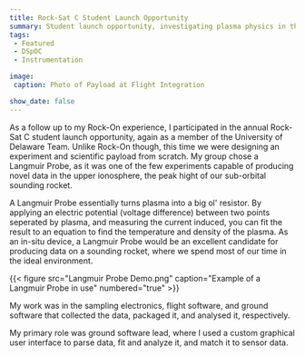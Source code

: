 ```yaml
---
title: Rock-Sat C Student Launch Opportunity
summary: Student launch opportunity, investigating plasma physics in the upper ionosphere.
tags:
 - Featured
 - DSpOC
 - Instrumentation

image:
 caption: Photo of Payload at Flight Integration

show_date: false
---
```


As a follow up to my Rock-On experience, I participated in the annual Rock-Sat C student launch opportunity, again as a member of the University of Delaware Team. Unlike Rock-On though, this time we were designing an experiment and scientific payload from scratch. My group chose a Langmuir Probe, as it was one of the few experiments capable of producing novel data in the upper ionosphere, the peak hight of our sub-orbital sounding rocket.

A Langmuir Probe essentially turns plasma into a big ol' resistor. By applying an electric potential (voltage difference) between two points seperated by plasma, and measuring the current induced, you can fit the result to an equation to find the temperature and density of the plasma. As an in-situ device, a Langmuir Probe would be an excellent candidate for producing data on a sounding rocket, where we spend most of our time in the ideal environment.

{{< figure src="Langmuir Probe Demo.png" caption="Example of a Langmuir Probe in use" numbered="true" >}}

My work was in the sampling electronics, flight software, and ground software that collected the data, packaged it, and analysed it, respectively. 

My primary role was ground software lead, where I used a custom graphical user interface to parse data, fit and analyze it, and match it to sensor data. 
